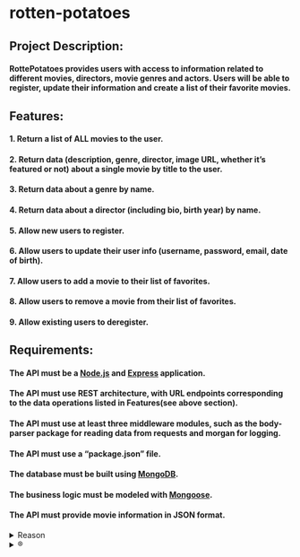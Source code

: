 # rotten-potatoes

## Project Description: 
#### RottePotatoes provides users with access to information related to different movies, directors, movie genres and actors. Users will be able to register, update their information and create a list of their favorite movies.

## Features:
#### 1. Return a list of ALL movies to the user.
#### 2. Return data (description, genre, director, image URL, whether it’s featured or not) about a single movie by title to the user.
#### 3. Return data about a genre by name.
#### 4. Return data about a director (including bio, birth year) by name.
#### 5. Allow new users to register.
#### 6. Allow users to update their user info (username, password, email, date of birth).
#### 7. Allow users to add a movie to their list of favorites.
#### 8. Allow users to remove a movie from their list of favorites.
#### 9. Allow existing users to deregister.

## Requirements:
#### The API must be a [Node.js](https://nodejs.org/en/) and [Express](http://expressjs.com/) application.
#### The API must use REST architecture, with URL endpoints corresponding to the data operations listed in Features(see above section).
#### The API must use at least three middleware modules, such as the body-parser package for reading data from requests and morgan for logging.
#### The API must use a “package.json” file.
#### The database must be built using [MongoDB](https://www.mongodb.com/).
#### The business logic must be modeled with [Mongoose](https://mongoosejs.com/).
#### The API must provide movie information in JSON format.


 <details>
 <summary>Reason</summary>
 <p>The app is created for the purpose of practising while progressing through the CF course content!</p>
 </details>
 
  <details>
 <summary>®</summary>
 <p>No rights reserved!</p>
 </details>
